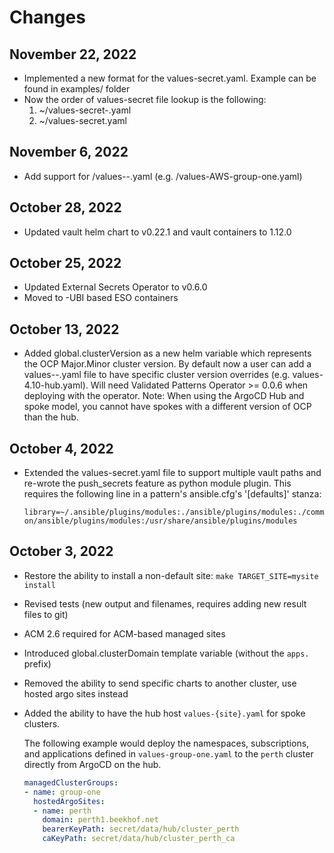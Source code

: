 # Changes

## November 22, 2022

* Implemented a new format for the values-secret.yaml. Example can be found in examples/ folder
* Now the order of values-secret file lookup is the following:
  1. ~/values-secret-<patternname>.yaml
  2. ~/values-secret.yaml

## November 6, 2022

* Add support for /values-<CloudPlatform>-<clusterGroup>.yaml (e.g. /values-AWS-group-one.yaml)

## October 28, 2022

* Updated vault helm chart to v0.22.1 and vault containers to 1.12.0

## October 25, 2022

* Updated External Secrets Operator to v0.6.0
* Moved to -UBI based ESO containers

## October 13, 2022

* Added global.clusterVersion as a new helm variable which represents the OCP
  Major.Minor cluster version. By default now a user can add a
  values-<ocpversion>-<clustergroup>.yaml file to have specific cluster version
  overrides (e.g. values-4.10-hub.yaml). Will need Validated Patterns Operator >= 0.0.6
  when deploying with the operator. Note: When using the ArgoCD Hub and spoke model,
  you cannot have spokes with a different version of OCP than the hub.

## October 4, 2022

* Extended the values-secret.yaml file to support multiple vault paths and re-wrote
  the push_secrets feature as python module plugin. This requires the following line
  in a pattern's ansible.cfg's '[defaults]' stanza:

  `library=~/.ansible/plugins/modules:./ansible/plugins/modules:./common/ansible/plugins/modules:/usr/share/ansible/plugins/modules`

## October 3, 2022

* Restore the ability to install a non-default site: `make TARGET_SITE=mysite install`
* Revised tests (new output and filenames, requires adding new result files to git)
* ACM 2.6 required for ACM-based managed sites
* Introduced global.clusterDomain template variable (without the `apps.` prefix)
* Removed the ability to send specific charts to another cluster, use hosted argo sites instead
* Added the ability to have the hub host `values-{site}.yaml` for spoke clusters.

  The following example would deploy the namespaces, subscriptions, and
  applications defined in `values-group-one.yaml` to the `perth` cluster
  directly from ArgoCD on the hub.

  ```yaml
  managedClusterGroups:
  - name: group-one
    hostedArgoSites:
    - name: perth
      domain: perth1.beekhof.net
      bearerKeyPath: secret/data/hub/cluster_perth
      caKeyPath: secret/data/hub/cluster_perth_ca
  ```
